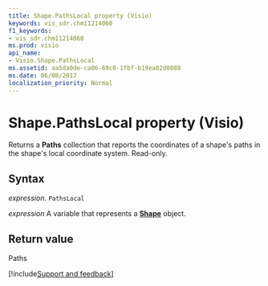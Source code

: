 ```yaml
---
title: Shape.PathsLocal property (Visio)
keywords: vis_sdr.chm11214060
f1_keywords:
- vis_sdr.chm11214060
ms.prod: visio
api_name:
- Visio.Shape.PathsLocal
ms.assetid: aa5da0de-ca06-69c0-1fbf-b19ea02d0088
ms.date: 06/08/2017
localization_priority: Normal
---
```



# Shape.PathsLocal property (Visio)

Returns a  **Paths** collection that reports the coordinates of a shape's paths in the shape's local coordinate system. Read-only.


## Syntax

_expression_. `PathsLocal`

_expression_ A variable that represents a **[Shape](Visio.Shape.md)** object.


## Return value

Paths

[!include[Support and feedback](~/includes/feedback-boilerplate.md)]